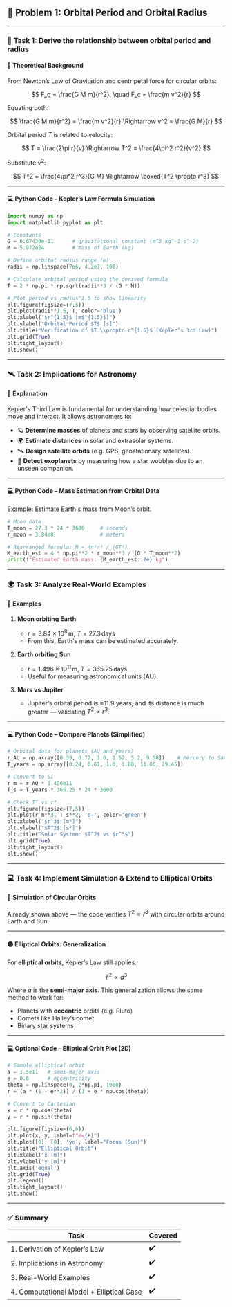 
## 📘 Problem 1: Orbital Period and Orbital Radius

---

### 🔢 **Task 1: Derive the relationship between orbital period and radius**

#### 🔬 Theoretical Background

From Newton’s Law of Gravitation and centripetal force for circular orbits:

$$
F_g = \frac{G M m}{r^2}, \quad F_c = \frac{m v^2}{r}
$$

Equating both:

$$
\frac{G M m}{r^2} = \frac{m v^2}{r} \Rightarrow v^2 = \frac{G M}{r}
$$

Orbital period $T$ is related to velocity:

$$
T = \frac{2\pi r}{v} \Rightarrow T^2 = \frac{4\pi^2 r^2}{v^2}
$$

Substitute $v^2$:

$$
T^2 = \frac{4\pi^2 r^3}{G M}
\Rightarrow \boxed{T^2 \propto r^3}
$$

---

#### 💻 Python Code – Kepler’s Law Formula Simulation

```python
import numpy as np
import matplotlib.pyplot as plt

# Constants
G = 6.67430e-11      # gravitational constant (m^3 kg^-1 s^-2)
M = 5.972e24         # mass of Earth (kg)

# Define orbital radius range (m)
radii = np.linspace(7e6, 4.2e7, 100)

# Calculate orbital period using the derived formula
T = 2 * np.pi * np.sqrt(radii**3 / (G * M))

# Plot period vs radius^1.5 to show linearity
plt.figure(figsize=(7,5))
plt.plot(radii**1.5, T, color='blue')
plt.xlabel("$r^{1.5}$ [m$^{1.5}$]")
plt.ylabel("Orbital Period $T$ [s]")
plt.title("Verification of $T \\propto r^{1.5}$ (Kepler’s 3rd Law)")
plt.grid(True)
plt.tight_layout()
plt.show()
```

---

### 🛰️ **Task 2: Implications for Astronomy**

#### 🌌 Explanation

Kepler's Third Law is fundamental for understanding how celestial bodies move and interact. It allows astronomers to:

* 🪐 **Determine masses** of planets and stars by observing satellite orbits.
* 🌍 **Estimate distances** in solar and extrasolar systems.
* 🛰️ **Design satellite orbits** (e.g. GPS, geostationary satellites).
* 🔭 **Detect exoplanets** by measuring how a star wobbles due to an unseen companion.

---

#### 💻 Python Code – Mass Estimation from Orbital Data

Example: Estimate Earth's mass from Moon’s orbit.

```python
# Moon data
T_moon = 27.3 * 24 * 3600     # seconds
r_moon = 3.84e8               # meters

# Rearranged formula: M = 4π²r³ / (GT²)
M_earth_est = 4 * np.pi**2 * r_moon**3 / (G * T_moon**2)
print(f"Estimated Earth mass: {M_earth_est:.2e} kg")
```

---

### 🌍 **Task 3: Analyze Real-World Examples**

#### 📌 Examples

1. **Moon orbiting Earth**

   * $r = 3.84 \times 10^8 \, \text{m}, \; T = 27.3 \, \text{days}$
   * From this, Earth's mass can be estimated accurately.

2. **Earth orbiting Sun**

   * $r = 1.496 \times 10^{11} \, \text{m}, \; T = 365.25 \, \text{days}$
   * Useful for measuring astronomical units (AU).

3. **Mars vs Jupiter**

   * Jupiter’s orbital period is ≈11.9 years, and its distance is much greater — validating $T^2 \propto r^3$.

---

#### 💻 Python Code – Compare Planets (Simplified)

```python
# Orbital data for planets (AU and years)
r_AU = np.array([0.39, 0.72, 1.0, 1.52, 5.2, 9.58])    # Mercury to Saturn
T_years = np.array([0.24, 0.61, 1.0, 1.88, 11.86, 29.45])

# Convert to SI
r_m = r_AU * 1.496e11
T_s = T_years * 365.25 * 24 * 3600

# Check T² vs r³
plt.figure(figsize=(7,5))
plt.plot(r_m**3, T_s**2, 'o-', color='green')
plt.xlabel("$r^3$ [m³]")
plt.ylabel("$T^2$ [s²]")
plt.title("Solar System: $T^2$ vs $r^3$")
plt.grid(True)
plt.tight_layout()
plt.show()
```

---

### 💻 **Task 4: Implement Simulation & Extend to Elliptical Orbits**

#### 🧪 Simulation of Circular Orbits

Already shown above — the code verifies $T^2 \propto r^3$ with circular orbits around Earth and Sun.

---

#### 🟣 Elliptical Orbits: Generalization

For **elliptical orbits**, Kepler’s Law still applies:

$$
T^2 \propto a^3
$$

Where $a$ is the **semi-major axis**. This generalization allows the same method to work for:

* Planets with **eccentric** orbits (e.g. Pluto)
* Comets like Halley’s comet
* Binary star systems

---

#### 💻 Optional Code – Elliptical Orbit Plot (2D)

```python
# Sample elliptical orbit
a = 1.5e11   # semi-major axis
e = 0.6      # eccentricity
theta = np.linspace(0, 2*np.pi, 1000)
r = (a * (1 - e**2)) / (1 + e * np.cos(theta))

# Convert to Cartesian
x = r * np.cos(theta)
y = r * np.sin(theta)

plt.figure(figsize=(6,6))
plt.plot(x, y, label=f"e={e}")
plt.plot([0], [0], 'yo', label="Focus (Sun)")
plt.title("Elliptical Orbit")
plt.xlabel("x [m]")
plt.ylabel("y [m]")
plt.axis('equal')
plt.grid(True)
plt.legend()
plt.tight_layout()
plt.show()
```

---

### ✅ Summary

| Task                                     | Covered |
| ---------------------------------------- | ------- |
| 1. Derivation of Kepler’s Law            | ✔️      |
| 2. Implications in Astronomy             | ✔️      |
| 3. Real-World Examples                   | ✔️      |
| 4. Computational Model + Elliptical Case | ✔️      |

